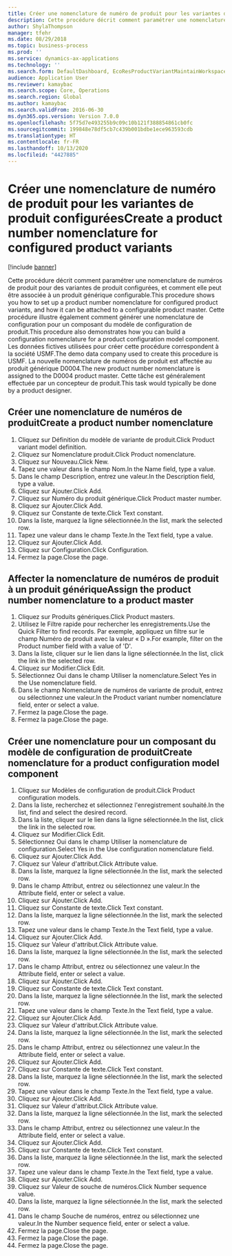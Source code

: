 ```yaml
---
title: Créer une nomenclature de numéro de produit pour les variantes de produit configurées
description: Cette procédure décrit comment paramétrer une nomenclature de numéros de produit pour des variantes de produit configurées, et comment elle peut être associée à un produit générique configurable.
author: ShylaThompson
manager: tfehr
ms.date: 08/29/2018
ms.topic: business-process
ms.prod: ''
ms.service: dynamics-ax-applications
ms.technology: ''
ms.search.form: DefaultDashboard, EcoResProductVariantMaintainWorkspace, EcoResNomenclature, EcoResProductListPage, EcoResProductDetails, PCProductConfigurationModelListPage, PCProductConfigurationModelDetails
audience: Application User
ms.reviewer: kamaybac
ms.search.scope: Core, Operations
ms.search.region: Global
ms.author: kamaybac
ms.search.validFrom: 2016-06-30
ms.dyn365.ops.version: Version 7.0.0
ms.openlocfilehash: 5f75d7e493255b9c09c10b121f388854861cb0fc
ms.sourcegitcommit: 199848e78df5cb7c439b001bdbe1ece963593cdb
ms.translationtype: HT
ms.contentlocale: fr-FR
ms.lasthandoff: 10/13/2020
ms.locfileid: "4427885"
---
```

# <a name="create-a-product-number-nomenclature-for-configured-product-variants"></a><span data-ttu-id="79136-103">Créer une nomenclature de numéro de produit pour les variantes de produit configurées</span><span class="sxs-lookup"><span data-stu-id="79136-103">Create a product number nomenclature for configured product variants</span></span>

[!include [banner](../../includes/banner.md)]

<span data-ttu-id="79136-104">Cette procédure décrit comment paramétrer une nomenclature de numéros de produit pour des variantes de produit configurées, et comment elle peut être associée à un produit générique configurable.</span><span class="sxs-lookup"><span data-stu-id="79136-104">This procedure shows you how to set up a product number nomenclature for configured product variants, and how it can be attached to a configurable product master.</span></span> <span data-ttu-id="79136-105">Cette procédure illustre également comment générer une nomenclature de configuration pour un composant du modèle de configuration de produit.</span><span class="sxs-lookup"><span data-stu-id="79136-105">This procedure also demonstrates how you can build a configuration nomenclature for a product configuration model component.</span></span> <span data-ttu-id="79136-106">Les données fictives utilisées pour créer cette procédure correspondent à la société USMF.</span><span class="sxs-lookup"><span data-stu-id="79136-106">The demo data company used to create this procedure is USMF.</span></span> <span data-ttu-id="79136-107">La nouvelle nomenclature de numéros de produit est affectée au produit générique D0004.</span><span class="sxs-lookup"><span data-stu-id="79136-107">The new product number nomenclature is assigned to the D0004 product master.</span></span> <span data-ttu-id="79136-108">Cette tâche est généralement effectuée par un concepteur de produit.</span><span class="sxs-lookup"><span data-stu-id="79136-108">This task would typically be done by a product designer.</span></span>


## <a name="create-a-product-number-nomenclature"></a><span data-ttu-id="79136-109">Créer une nomenclature de numéros de produit</span><span class="sxs-lookup"><span data-stu-id="79136-109">Create a product number nomenclature</span></span>
1. <span data-ttu-id="79136-110">Cliquez sur Définition du modèle de variante de produit.</span><span class="sxs-lookup"><span data-stu-id="79136-110">Click Product variant model definition.</span></span>
2. <span data-ttu-id="79136-111">Cliquez sur Nomenclature produit.</span><span class="sxs-lookup"><span data-stu-id="79136-111">Click Product nomenclature.</span></span>
3. <span data-ttu-id="79136-112">Cliquez sur Nouveau.</span><span class="sxs-lookup"><span data-stu-id="79136-112">Click New.</span></span>
4. <span data-ttu-id="79136-113">Tapez une valeur dans le champ Nom.</span><span class="sxs-lookup"><span data-stu-id="79136-113">In the Name field, type a value.</span></span>
5. <span data-ttu-id="79136-114">Dans le champ Description, entrez une valeur.</span><span class="sxs-lookup"><span data-stu-id="79136-114">In the Description field, type a value.</span></span>
6. <span data-ttu-id="79136-115">Cliquez sur Ajouter.</span><span class="sxs-lookup"><span data-stu-id="79136-115">Click Add.</span></span>
7. <span data-ttu-id="79136-116">Cliquez sur Numéro du produit générique.</span><span class="sxs-lookup"><span data-stu-id="79136-116">Click Product master number.</span></span>
8. <span data-ttu-id="79136-117">Cliquez sur Ajouter.</span><span class="sxs-lookup"><span data-stu-id="79136-117">Click Add.</span></span>
9. <span data-ttu-id="79136-118">Cliquez sur Constante de texte.</span><span class="sxs-lookup"><span data-stu-id="79136-118">Click Text constant.</span></span>
10. <span data-ttu-id="79136-119">Dans la liste, marquez la ligne sélectionnée.</span><span class="sxs-lookup"><span data-stu-id="79136-119">In the list, mark the selected row.</span></span>
11. <span data-ttu-id="79136-120">Tapez une valeur dans le champ Texte.</span><span class="sxs-lookup"><span data-stu-id="79136-120">In the Text field, type a value.</span></span>
12. <span data-ttu-id="79136-121">Cliquez sur Ajouter.</span><span class="sxs-lookup"><span data-stu-id="79136-121">Click Add.</span></span>
13. <span data-ttu-id="79136-122">Cliquez sur Configuration.</span><span class="sxs-lookup"><span data-stu-id="79136-122">Click Configuration.</span></span>
14. <span data-ttu-id="79136-123">Fermez la page.</span><span class="sxs-lookup"><span data-stu-id="79136-123">Close the page.</span></span>

## <a name="assign-the-product-number-nomenclature-to-a-product-master"></a><span data-ttu-id="79136-124">Affecter la nomenclature de numéros de produit à un produit générique</span><span class="sxs-lookup"><span data-stu-id="79136-124">Assign the product number nomenclature to a product master</span></span>
1. <span data-ttu-id="79136-125">Cliquez sur Produits génériques.</span><span class="sxs-lookup"><span data-stu-id="79136-125">Click Product masters.</span></span>
2. <span data-ttu-id="79136-126">Utilisez le Filtre rapide pour rechercher les enregistrements.</span><span class="sxs-lookup"><span data-stu-id="79136-126">Use the Quick Filter to find records.</span></span> <span data-ttu-id="79136-127">Par exemple, appliquez un filtre sur le champ Numéro de produit avec la valeur « D ».</span><span class="sxs-lookup"><span data-stu-id="79136-127">For example, filter on the Product number field with a value of 'D'.</span></span>
3. <span data-ttu-id="79136-128">Dans la liste, cliquer sur le lien dans la ligne sélectionnée.</span><span class="sxs-lookup"><span data-stu-id="79136-128">In the list, click the link in the selected row.</span></span>
4. <span data-ttu-id="79136-129">Cliquez sur Modifier.</span><span class="sxs-lookup"><span data-stu-id="79136-129">Click Edit.</span></span>
5. <span data-ttu-id="79136-130">Sélectionnez Oui dans le champ Utiliser la nomenclature.</span><span class="sxs-lookup"><span data-stu-id="79136-130">Select Yes in the Use nomenclature field.</span></span>
6. <span data-ttu-id="79136-131">Dans le champ Nomenclature de numéros de variante de produit, entrez ou sélectionnez une valeur.</span><span class="sxs-lookup"><span data-stu-id="79136-131">In the Product variant number nomenclature field, enter or select a value.</span></span>
7. <span data-ttu-id="79136-132">Fermez la page.</span><span class="sxs-lookup"><span data-stu-id="79136-132">Close the page.</span></span>
8. <span data-ttu-id="79136-133">Fermez la page.</span><span class="sxs-lookup"><span data-stu-id="79136-133">Close the page.</span></span>

## <a name="create-nomenclature-for-a-product-configuration-model-component"></a><span data-ttu-id="79136-134">Créer une nomenclature pour un composant du modèle de configuration de produit</span><span class="sxs-lookup"><span data-stu-id="79136-134">Create nomenclature for a product configuration model component</span></span>
1. <span data-ttu-id="79136-135">Cliquez sur Modèles de configuration de produit.</span><span class="sxs-lookup"><span data-stu-id="79136-135">Click Product configuration models.</span></span>
2. <span data-ttu-id="79136-136">Dans la liste, recherchez et sélectionnez l'enregistrement souhaité.</span><span class="sxs-lookup"><span data-stu-id="79136-136">In the list, find and select the desired record.</span></span>
3. <span data-ttu-id="79136-137">Dans la liste, cliquer sur le lien dans la ligne sélectionnée.</span><span class="sxs-lookup"><span data-stu-id="79136-137">In the list, click the link in the selected row.</span></span>
4. <span data-ttu-id="79136-138">Cliquez sur Modifier.</span><span class="sxs-lookup"><span data-stu-id="79136-138">Click Edit.</span></span>
5. <span data-ttu-id="79136-139">Sélectionnez Oui dans le champ Utiliser la nomenclature de configuration.</span><span class="sxs-lookup"><span data-stu-id="79136-139">Select Yes in the Use configuration nomenclature field.</span></span>
6. <span data-ttu-id="79136-140">Cliquez sur Ajouter.</span><span class="sxs-lookup"><span data-stu-id="79136-140">Click Add.</span></span>
7. <span data-ttu-id="79136-141">Cliquez sur Valeur d'attribut.</span><span class="sxs-lookup"><span data-stu-id="79136-141">Click Attribute value.</span></span>
8. <span data-ttu-id="79136-142">Dans la liste, marquez la ligne sélectionnée.</span><span class="sxs-lookup"><span data-stu-id="79136-142">In the list, mark the selected row.</span></span>
9. <span data-ttu-id="79136-143">Dans le champ Attribut, entrez ou sélectionnez une valeur.</span><span class="sxs-lookup"><span data-stu-id="79136-143">In the Attribute field, enter or select a value.</span></span>
10. <span data-ttu-id="79136-144">Cliquez sur Ajouter.</span><span class="sxs-lookup"><span data-stu-id="79136-144">Click Add.</span></span>
11. <span data-ttu-id="79136-145">Cliquez sur Constante de texte.</span><span class="sxs-lookup"><span data-stu-id="79136-145">Click Text constant.</span></span>
12. <span data-ttu-id="79136-146">Dans la liste, marquez la ligne sélectionnée.</span><span class="sxs-lookup"><span data-stu-id="79136-146">In the list, mark the selected row.</span></span>
13. <span data-ttu-id="79136-147">Tapez une valeur dans le champ Texte.</span><span class="sxs-lookup"><span data-stu-id="79136-147">In the Text field, type a value.</span></span>
14. <span data-ttu-id="79136-148">Cliquez sur Ajouter.</span><span class="sxs-lookup"><span data-stu-id="79136-148">Click Add.</span></span>
15. <span data-ttu-id="79136-149">Cliquez sur Valeur d'attribut.</span><span class="sxs-lookup"><span data-stu-id="79136-149">Click Attribute value.</span></span>
16. <span data-ttu-id="79136-150">Dans la liste, marquez la ligne sélectionnée.</span><span class="sxs-lookup"><span data-stu-id="79136-150">In the list, mark the selected row.</span></span>
17. <span data-ttu-id="79136-151">Dans le champ Attribut, entrez ou sélectionnez une valeur.</span><span class="sxs-lookup"><span data-stu-id="79136-151">In the Attribute field, enter or select a value.</span></span>
18. <span data-ttu-id="79136-152">Cliquez sur Ajouter.</span><span class="sxs-lookup"><span data-stu-id="79136-152">Click Add.</span></span>
19. <span data-ttu-id="79136-153">Cliquez sur Constante de texte.</span><span class="sxs-lookup"><span data-stu-id="79136-153">Click Text constant.</span></span>
20. <span data-ttu-id="79136-154">Dans la liste, marquez la ligne sélectionnée.</span><span class="sxs-lookup"><span data-stu-id="79136-154">In the list, mark the selected row.</span></span>
21. <span data-ttu-id="79136-155">Tapez une valeur dans le champ Texte.</span><span class="sxs-lookup"><span data-stu-id="79136-155">In the Text field, type a value.</span></span>
22. <span data-ttu-id="79136-156">Cliquez sur Ajouter.</span><span class="sxs-lookup"><span data-stu-id="79136-156">Click Add.</span></span>
23. <span data-ttu-id="79136-157">Cliquez sur Valeur d'attribut.</span><span class="sxs-lookup"><span data-stu-id="79136-157">Click Attribute value.</span></span>
24. <span data-ttu-id="79136-158">Dans la liste, marquez la ligne sélectionnée.</span><span class="sxs-lookup"><span data-stu-id="79136-158">In the list, mark the selected row.</span></span>
25. <span data-ttu-id="79136-159">Dans le champ Attribut, entrez ou sélectionnez une valeur.</span><span class="sxs-lookup"><span data-stu-id="79136-159">In the Attribute field, enter or select a value.</span></span>
26. <span data-ttu-id="79136-160">Cliquez sur Ajouter.</span><span class="sxs-lookup"><span data-stu-id="79136-160">Click Add.</span></span>
27. <span data-ttu-id="79136-161">Cliquez sur Constante de texte.</span><span class="sxs-lookup"><span data-stu-id="79136-161">Click Text constant.</span></span>
28. <span data-ttu-id="79136-162">Dans la liste, marquez la ligne sélectionnée.</span><span class="sxs-lookup"><span data-stu-id="79136-162">In the list, mark the selected row.</span></span>
29. <span data-ttu-id="79136-163">Tapez une valeur dans le champ Texte.</span><span class="sxs-lookup"><span data-stu-id="79136-163">In the Text field, type a value.</span></span>
30. <span data-ttu-id="79136-164">Cliquez sur Ajouter.</span><span class="sxs-lookup"><span data-stu-id="79136-164">Click Add.</span></span>
31. <span data-ttu-id="79136-165">Cliquez sur Valeur d'attribut.</span><span class="sxs-lookup"><span data-stu-id="79136-165">Click Attribute value.</span></span>
32. <span data-ttu-id="79136-166">Dans la liste, marquez la ligne sélectionnée.</span><span class="sxs-lookup"><span data-stu-id="79136-166">In the list, mark the selected row.</span></span>
33. <span data-ttu-id="79136-167">Dans le champ Attribut, entrez ou sélectionnez une valeur.</span><span class="sxs-lookup"><span data-stu-id="79136-167">In the Attribute field, enter or select a value.</span></span>
34. <span data-ttu-id="79136-168">Cliquez sur Ajouter.</span><span class="sxs-lookup"><span data-stu-id="79136-168">Click Add.</span></span>
35. <span data-ttu-id="79136-169">Cliquez sur Constante de texte.</span><span class="sxs-lookup"><span data-stu-id="79136-169">Click Text constant.</span></span>
36. <span data-ttu-id="79136-170">Dans la liste, marquez la ligne sélectionnée.</span><span class="sxs-lookup"><span data-stu-id="79136-170">In the list, mark the selected row.</span></span>
37. <span data-ttu-id="79136-171">Tapez une valeur dans le champ Texte.</span><span class="sxs-lookup"><span data-stu-id="79136-171">In the Text field, type a value.</span></span>
38. <span data-ttu-id="79136-172">Cliquez sur Ajouter.</span><span class="sxs-lookup"><span data-stu-id="79136-172">Click Add.</span></span>
39. <span data-ttu-id="79136-173">Cliquez sur Valeur de souche de numéros.</span><span class="sxs-lookup"><span data-stu-id="79136-173">Click Number sequence value.</span></span>
40. <span data-ttu-id="79136-174">Dans la liste, marquez la ligne sélectionnée.</span><span class="sxs-lookup"><span data-stu-id="79136-174">In the list, mark the selected row.</span></span>
41. <span data-ttu-id="79136-175">Dans le champ Souche de numéros, entrez ou sélectionnez une valeur.</span><span class="sxs-lookup"><span data-stu-id="79136-175">In the Number sequence field, enter or select a value.</span></span>
42. <span data-ttu-id="79136-176">Fermez la page.</span><span class="sxs-lookup"><span data-stu-id="79136-176">Close the page.</span></span>
43. <span data-ttu-id="79136-177">Fermez la page.</span><span class="sxs-lookup"><span data-stu-id="79136-177">Close the page.</span></span>
44. <span data-ttu-id="79136-178">Fermez la page.</span><span class="sxs-lookup"><span data-stu-id="79136-178">Close the page.</span></span>

